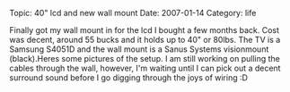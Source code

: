 Topic: 40" lcd and new wall mount
Date: 2007-01-14
Category: life

Finally got my wall mount in for the lcd I bought a few months back. Cost was decent, around 55 bucks and it holds up to 40" or 80lbs. The TV is a Samsung S4051D and the wall mount is a Sanus Systems visionmount (black).Heres some pictures of the setup. I am still working on pulling the cables through the wall, however, I'm waiting until I can pick out a decent surround sound before I go digging through the joys of wiring :D



